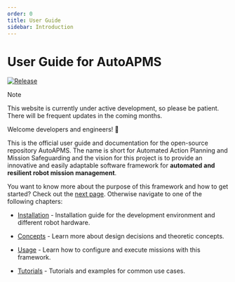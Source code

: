 ```yaml
---
order: 0
title: User Guide
sidebar: Introduction
---
```

# User Guide for AutoAPMS

[![Release](https://img.shields.io/github/v/release/robin-mueller/auto-apms?label=Release)](https://github.com/robin-mueller/auto-apms/releases)

> [!NOTE]
> This website is currently under active development, so please be patient. There will be frequent updates in the coming months.

Welcome developers and engineers! 🎉

This is the official user guide and documentation for the open-source repository AutoAPMS. The name is short for Automated Action Planning and Mission Safeguarding and the vision for this project is to provide an innovative and easily adaptable software framework for **automated and resilient robot mission management**.

You want to know more about the purpose of this framework and how to get started? Check out the [next page](./why-autoapms.md). Otherwise navigate to one of the following chapters:

- [Installation](../installation/) - Installation guide for the development environment and different robot hardware.

- [Concepts](../concepts/) - Learn more about design decisions and theoretic concepts.

- [Usage](../usage/) - Learn how to configure and execute missions with this framework.

- [Tutorials](../tutorials/) - Tutorials and examples for common use cases.
